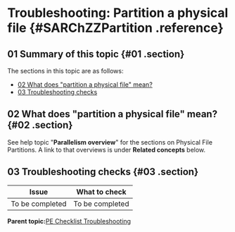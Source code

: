 # Troubleshooting: Partition a physical file {#SARChZZPartition .reference}

## 01 Summary of this topic {#01 .section}

The sections in this topic are as follows:

-   [02 What does "partition a physical file" mean?](#02)
-   [03 Troubleshooting checks](#03)

## 02 What does "partition a physical file" mean? {#02 .section}

See help topic "**Parallelism overview**" for the sections on Physical File Partitions. A link to that overviews is under **Related concepts** below.

## 03 Troubleshooting checks {#03 .section}

|Issue|What to check|
|-----|-------------|
|To be completed|To be completed|

**Parent topic:**[PE Checklist Troubleshooting](../html/AAR905PMChecklistTr.md)

